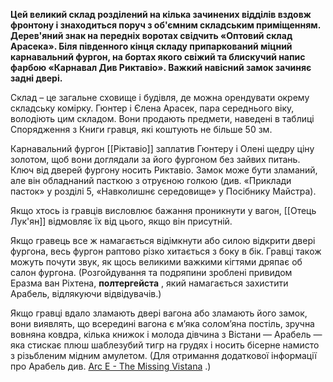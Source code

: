 **Цей великий склад розділений на кілька зачинених відділів вздовж фронтону і знаходиться поруч з об'ємним складським приміщенням. Дерев'яний знак на передніх воротах свідчить «Оптовий склад Арасека». Біля південного кінця складу припаркований міцний карнавальний фургон, на бортах якого свіжий та блискучий напис фарбою «Карнавал Див Риктавіо». Важкий навісний замок зачиняє задні двері.**

Склад – це загальне сховище і будівля, де можна орендувати окрему складську комірку. Гюнтер і Єлена Арасек, пара середнього віку, володіють цим складом. Вони продають предмети, наведені в таблиці Спорядження з Книги гравця, які коштують не більше 50 зм.


Карнавальний фургон [[Ріктавіо]] заплатив Гюнтеру і Олені щедру ціну золотом, щоб вони доглядали за його фургоном без зайвих питань. 
Ключ від дверей фургону носить Риктавіо. Замок може бути зламаний, але він обладнаний пасткою з отруєною голкою (див. «Приклади пасток» у розділі 5, «Навколишнє середовище» у Посібнику Майстра).


Якщо хтось із гравців висловлює бажання проникнути у вагон, [[Отець Лук'ян]] відмовляє їх від цього, якщо він присутній.

Якщо гравець все ж намагається відімкнути або силою відкрити двері фургона, весь фургон раптово різко хитається з боку в бік. Гравці також можуть почути звук, як щось великими важкими кігтями дряпає об салон фургона. (Розгойдування та подряпини зроблені привидом Еразма ван Ріхтена, **полтергейста** , який намагається захистити Арабель, відлякуючи відвідувачів.)

Якщо гравці вдало зламають двері вагона або зламають його замок, вони виявлять, що всередині вагона є м’яка солом’яна постіль, зручна вовняна ковдра, кілька книжок і молода дівчина з Вістани — Арабель — яка стискає плюш шаблезубий тигр на грудях і носить бісерне намисто з різьбленим мідним амулетом. (Для отримання додаткової інформації про Арабель див. [Arc E - The Missing Vistana](https://www.strahdreloaded.com/Act+II+-+The+Shadowed+Town/Arc+E+-+The+Missing+Vistana) .)